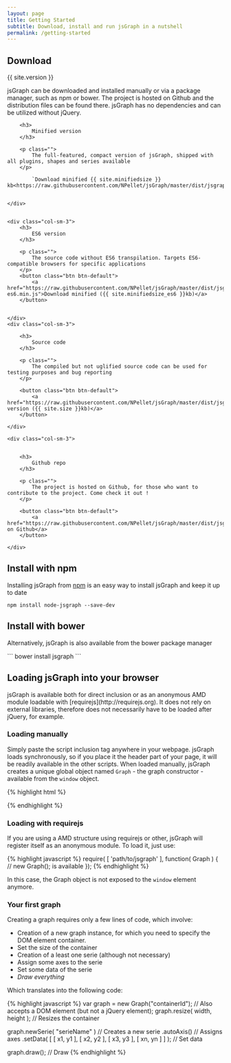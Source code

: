 ```yaml
---
layout: page
title: Getting Started
subtitle: Download, install and run jsGraph in a nutshell
permalink: /getting-started
---
```


Download
-----------
{{ site.version }}

<p class="larger">
	jsGraph can be downloaded and installed manually or via a package manager, such as npm or bower. The project is hosted on Github and the distribution files can be found there. jsGraph has no dependencies and can be utilized without jQuery.
</p>

<div class="row" id="jsgraph-download">
	<div class="col-sm-3">

		<h3>
			Minified version
		</h3>

		<p class="">
			The full-featured, compact version of jsGraph, shipped with all plugins, shapes and series available
		</p>

			`Download minified {{ site.minifiedsize }} kb<https://raw.githubusercontent.com/NPellet/jsGraph/master/dist/jsgraph.min.js>`_
	

	</div>


	<div class="col-sm-3">
		<h3>
			ES6 version
		</h3>

		<p class="">
			The source code without ES6 transpilation. Targets ES6-compatible browsers for specific applications
		</p>
		<button class="btn btn-default">
			<a href="https://raw.githubusercontent.com/NPellet/jsGraph/master/dist/jsgraph-es6.min.js">Download minified ({{ site.minifiedsize_es6 }}kb)</a>
		</button>


	</div>
	<div class="col-sm-3">

		<h3>
			Source code
		</h3>

		<p class="">
			The compiled but not uglified source code can be used for testing purposes and bug reporting
		</p>

		<button class="btn btn-default">
			<a href="https://raw.githubusercontent.com/NPellet/jsGraph/master/dist/jsgraph.js">Expanded version ({{ site.size }}kb)</a>
		</button>

	</div>

	<div class="col-sm-3">


		<h3>
			Github repo
		</h3>

		<p class="">
			The project is hosted on Github, for those who want to contribute to the project. Come check it out !
		</p>

		<button class="btn btn-default">
			<a href="https://raw.githubusercontent.com/NPellet/jsGraph/master/dist/jsgraph.js">View on Github</a>
		</button>

	</div>


</div>


Install with npm
-------
<p class="larger">


Installing jsGraph from <a href="http://npmjs.org">npm</a> is an easy way to install jsGraph and keep it up to date

</p>

```
npm install node-jsgraph --save-dev
```

Install with bower
-------
<p class="larger">
	Alternatively, jsGraph is also available from the bower package manager
</p>
```
bower install jsgraph
```


Loading jsGraph into your browser
--------
<p class="larger">
	jsGraph is available both for direct inclusion or as an anonymous AMD module loadable with [requirejs](http://requirejs.org). It does not rely on external libraries, therefore does not necessarily have to be loaded after jQuery, for example.
</p>

### Loading manually

Simply paste the script inclusion tag anywhere in your webpage. jsGraph loads synchronously, so if you place it the header part of your page, it will be readily available in the other scripts. When loaded manually, jsGraph creates a unique global object named ```Graph``` - the graph constructor - available from the ```window``` object.

{% highlight html %}
<!-- Includes jsGraph library -->
<script src="path/to/jsgraph/jsgraph.min.js"></script>
{% endhighlight %}

### Loading with requirejs

If you are using a AMD structure using requirejs or other, jsGraph will register itself as an anonymous module. To load it, just use:

{% highlight javascript %}
require( [ 'path/to/jsgraph' ], function( Graph ) {
  // new Graph(); is available
});
{% endhighlight %}

In this case, the Graph object is not exposed to the ```window``` element anymore.

### Your first graph

Creating a graph requires only a few lines of code, which involve:

* Creation of a new graph instance, for which you need to specify the DOM element container.
* Set the size of the container
* Creation of a least one serie (although not necessary)
* Assign some axes to the serie
* Set some data of the serie
* *Draw everything*

Which translates into the following code:

{% highlight javascript %}
var graph = new Graph("containerId"); // Also accepts a DOM element (but not a jQuery element);
graph.resize( width, height );	// Resizes the container

graph.newSerie( "serieName" ) // Creates a new serie
	.autoAxis()	// Assigns axes
	.setData( [ [ x1, y1 ], [ x2, y2 ], [ x3, y3 ], [ xn, yn ] ] ); // Set data

graph.draw(); // Draw
{% endhighlight %}